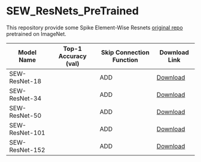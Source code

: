 # SEW_ResNets_PreTrained

This repository provide some Spike Element-Wise Resnets [original repo](https://github.com/fangwei123456/Spike-Element-Wise-ResNet) pretrained on ImageNet.

| Model Name     | Top-1 Accuracy (val) | Skip Connection Function  | Download Link  |
|----------------|----------------------|---------------------------|----------------|
| SEW-ResNet-18  |                      | ADD                       | [Download](#)  |
| SEW-ResNet-34  |                      | ADD                       | [Download](#)  |
| SEW-ResNet-50  |                      | ADD                       | [Download](#)  |
| SEW-ResNet-101 |                      | ADD                       | [Download](#)  |
| SEW-ResNet-152 |                      | ADD                       | [Download](#)  |


